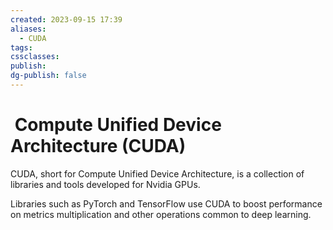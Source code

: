 ```yaml
---
created: 2023-09-15 17:39
aliases:
  - CUDA
tags: 
cssclasses: 
publish: 
dg-publish: false
---
```


<!--
tags: 
-->

<!--internal
parent:: [[]]
child:: [[]]
related:: [[]]
-->

<!--external
- [ ] []()
-->

#  Compute Unified Device Architecture (CUDA)

CUDA, short for Compute Unified Device Architecture, is a collection of libraries and tools developed for Nvidia GPUs.

Libraries such as PyTorch and TensorFlow use CUDA to boost performance on metrics multiplication and other operations common to deep learning. 
